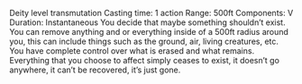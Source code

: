 Deity level transmutation
Casting time: 1 action
Range: 500ft
Components: V
Duration: Instantaneous
You decide that maybe something shouldn’t exist. You can remove anything and or everything inside of a 500ft radius around you, this can include things such as the ground, air, living creatures, etc. You have complete control over what is erased and what remains. Everything that you choose to affect simply ceases to exist, it doesn’t go anywhere, it can’t be recovered, it’s just gone.